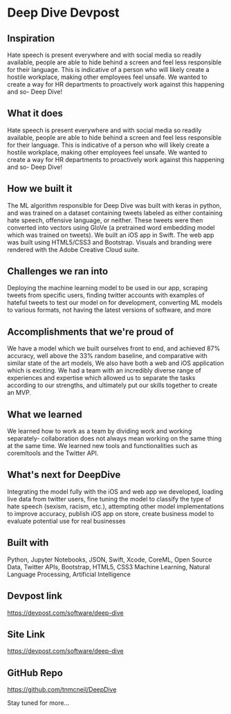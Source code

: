 # Deep Dive Devpost

## Inspiration
Hate speech is present everywhere and with social media so readily available, people are able to hide behind a screen and feel less responsible for their language. This is indicative of a person who will likely create a hostile workplace, making other employees feel unsafe. We wanted to create a way for HR departments to proactively work against this happening and so- Deep Dive!

## What it does
Hate speech is present everywhere and with social media so readily available, people are able to hide behind a screen and feel less responsible for their language. This is indicative of a person who will likely create a hostile workplace, making other employees feel unsafe. We wanted to create a way for HR departments to proactively work against this happening and so- Deep Dive!

## How we built it
The ML algorithm responsible for Deep Dive was built with keras in python, and was trained on a dataset containing tweets labeled as either containing hate speech, offensive language, or neither. These tweets were then converted into vectors using GloVe (a pretrained word embedding model which was trained on tweets). We built an iOS app in Swift. The web app was built using HTML5/CSS3 and Bootstrap. Visuals and branding were rendered with the Adobe Creative Cloud suite.

## Challenges we ran into
Deploying the machine learning model to be used in our app, scraping tweets from specific users, finding twitter accounts with examples of hateful tweets to test our model on for development, converting ML models to various formats, not having the latest versions of software, and more

## Accomplishments that we're proud of
We have a model which we built ourselves front to end, and achieved 87% accuracy, well above the 33% random baseline, and comparative with similar state of the art models, We also have both a web and iOS application which is exciting. We had a team with an incredibly diverse range of experiences and expertise which allowed us to separate the tasks according to our strengths, and ultimately put our skills together to create an MVP.

## What we learned
We learned how to work as a team by dividing work and working separately- collaboration does not always mean working on the same thing at the same time. We learned new tools and functionalities such as coremltools and the Twitter API.

## What's next for DeepDive
Integrating the model fully with the iOS and web app we developed, loading live data from twitter users, fine tuning the model to classify the type of hate speech (sexism, racism, etc.), attempting other model implementations to improve accuracy, publish iOS app on store, create business model to evaluate potential use for real businesses

## Built with
Python, Jupyter Notebooks, JSON, Swift, Xcode, CoreML, Open Source Data, Twitter APIs, Bootstrap, HTML5, CSS3
Machine Learning, Natural Language Processing, Artificial Intelligence

## Devpost link
https://devpost.com/software/deep-dive

## Site Link
https://devpost.com/software/deep-dive

## GitHub Repo
https://github.com/tnmcneil/DeepDive

Stay tuned for more...